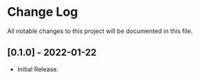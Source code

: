 # Change Log

All notable changes to this project will be documented in this file.

## [0.1.0] - 2022-01-22

- Initial Release.
